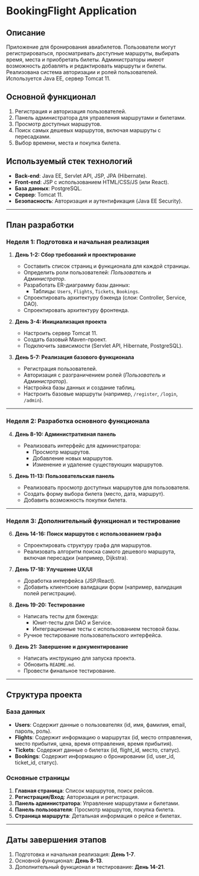 # BookingFlight Application

## Описание
Приложение для бронирования авиабилетов. Пользователи могут регистрироваться, просматривать доступные маршруты, выбирать время, места и приобретать билеты. Администраторы имеют возможность добавлять и редактировать маршруты и билеты. Реализована система авторизации и ролей пользователей. Используется Java EE, сервер Tomcat 11.

## Основной функционал
1. Регистрация и авторизация пользователей.
2. Панель администратора для управления маршрутами и билетами.
3. Просмотр доступных маршрутов.
4. Поиск самых дешевых маршрутов, включая маршруты с пересадками.
5. Выбор времени, места и покупка билета.

## Используемый стек технологий
- **Back-end**: Java EE, Servlet API, JSP, JPA (Hibernate).
- **Front-end**: JSP с использованием HTML/CSS/JS (или React).
- **База данных**: PostgreSQL.
- **Сервер**: Tomcat 11.
- **Безопасность**: Авторизация и аутентификация (Java EE Security).

---

## План разработки

### Неделя 1: Подготовка и начальная реализация
1. **День 1-2: Сбор требований и проектирование**
   - Составить список страниц и функционала для каждой страницы.
   - Определить роли пользователей: *Пользователь* и *Администратор*.
   - Разработать ER-диаграмму базы данных:
     - Таблицы: `Users`, `Flights`, `Tickets`, `Bookings`.
   - Спроектировать архитектуру бэкенда (слои: Controller, Service, DAO).
   - Спроектировать архитектуру фронтенда.

2. **День 3-4: Инициализация проекта**
   - Настроить сервер Tomcat 11.
   - Создать базовый Maven-проект.
   - Подключить зависимости (Servlet API, Hibernate, PostgreSQL).

3. **День 5-7: Реализация базового функционала**
   - Регистрация пользователей.
   - Авторизация с разграничением ролей (*Пользователь* и *Администратор*).
   - Настройка базы данных и создание таблиц.
   - Настроить базовые маршруты (например, `/register`, `/login`, `/admin`).

---

### Неделя 2: Разработка основного функционала
4. **День 8-10: Административная панель**
   - Реализовать интерфейс для администратора:
     - Просмотр маршрутов.
     - Добавление новых маршрутов.
     - Изменение и удаление существующих маршрутов.

5. **День 11-13: Пользовательская панель**
   - Реализовать просмотр доступных маршрутов для пользователя.
   - Создать форму выбора билета (место, дата, маршрут).
   - Добавить возможность покупки билета.

---

### Неделя 3: Дополнительный функционал и тестирование
6. **День 14-16: Поиск маршрутов с использованием графа**
   - Спроектировать структуру графа для маршрутов.
   - Реализовать алгоритм поиска самого дешевого маршрута, включая пересадки (например, Dijkstra).

7. **День 17-18: Улучшение UX/UI**
   - Доработка интерфейса (JSP/React).
   - Добавить клиентские валидации форм (например, валидация полей регистрации).

8. **День 19-20: Тестирование**
   - Написать тесты для бэкенда:
     - Юнит-тесты для DAO и Service.
     - Интеграционные тесты с использованием тестовой базы.
   - Ручное тестирование пользовательского интерфейса.

9. **День 21: Завершение и документирование**
   - Написать инструкцию для запуска проекта.
   - Обновить `README.md`.
   - Провести финальное тестирование.

---

## Структура проекта

### База данных
- **Users**: Содержит данные о пользователях (id, имя, фамилия, email, пароль, роль).
- **Flights**: Содержит информацию о маршрутах (id, место отправления, место прибытия, цена, время отправления, время прибытия).
- **Tickets**: Содержит данные о билетах (id, flight_id, место, статус).
- **Bookings**: Содержит информацию о бронировании (id, user_id, ticket_id, статус).

### Основные страницы
1. **Главная страница**: Список маршрутов, поиск рейсов.
2. **Регистрация/Вход**: Авторизация и регистрация.
3. **Панель администратора**: Управление маршрутами и билетами.
4. **Панель пользователя**: Просмотр маршрутов, покупка билета.
5. **Страница маршрута**: Детальная информация о рейсе и билетах.

---

## Даты завершения этапов
1. Подготовка и начальная реализация: **День 1-7**.
2. Основной функционал: **День 8-13**.
3. Дополнительный функционал и тестирование: **День 14-21**.
